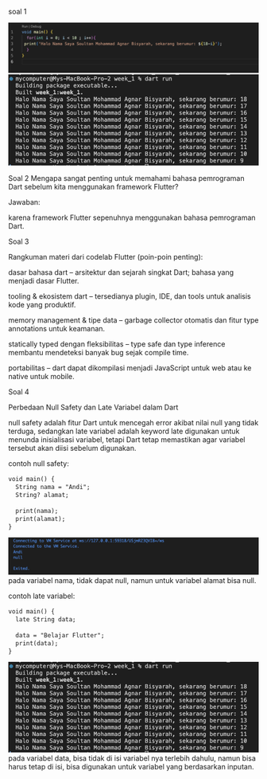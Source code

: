 soal 1

![Foto Profil](img/foto1.png)
![Foto Profil](img/foto2.png)

Soal 2
Mengapa sangat penting untuk memahami bahasa pemrograman Dart sebelum kita menggunakan framework Flutter?

Jawaban:

karena framework Flutter sepenuhnya menggunakan bahasa pemrograman Dart.

Soal 3

Rangkuman materi dari codelab Flutter (poin-poin penting):

dasar bahasa dart
– arsitektur dan sejarah singkat Dart; bahasa yang menjadi dasar Flutter.

tooling & ekosistem dart
– tersedianya plugin, IDE, dan tools untuk analisis kode yang produktif.

memory management & tipe data
– garbage collector otomatis dan fitur type annotations untuk keamanan.

statically typed dengan fleksibilitas
– type safe dan type inference membantu mendeteksi banyak bug sejak compile time.

portabilitas
– dart dapat dikompilasi menjadi JavaScript untuk web atau ke native untuk mobile.

Soal 4

Perbedaan Null Safety dan Late Variabel dalam Dart

null safety adalah fitur Dart untuk mencegah error akibat nilai null yang tidak terduga, sedangkan late variabel adalah keyword late digunakan untuk menunda inisialisasi variabel, tetapi Dart tetap memastikan agar variabel tersebut akan diisi sebelum digunakan.

contoh null safety: 
```
void main() {
  String nama = "Andi"; 
  String? alamat;      

  print(nama);  
  print(alamat); 
}
```
![Foto Profil](img/foto3.png)
pada variabel nama, tidak dapat null, namun untuk variabel alamat bisa null.



contoh late variabel: 
```
void main() {
  late String data;

  data = "Belajar Flutter";  
  print(data);
}
```
![Foto Profil](img/foto2.png)
pada variabel data, bisa tidak di isi variabel nya terlebih dahulu, namun bisa harus tetap di isi, bisa digunakan untuk variabel yang berdasarkan inputan.


